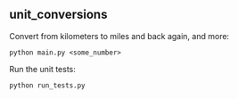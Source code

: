 ## unit_conversions

Convert from kilometers to miles and back again, and more:

`python main.py <some_number>`

Run the unit tests:

`python run_tests.py`
